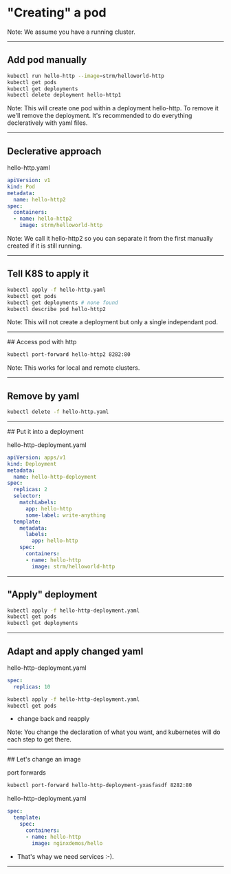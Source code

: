 # "Creating" a pod

Note: We assume you have a running cluster.

----

## Add pod manually

```sh
kubectl run hello-http --image=strm/helloworld-http 
kubectl get pods
kubectl get deployments
kubectl delete deployment hello-http1
```

Note: This will create one pod within a deployment hello-http. To remove it we'll remove the deployment. It's recommended to do everything decleratively with yaml files.

----

## Declerative approach

hello-http.yaml
```yaml
apiVersion: v1
kind: Pod
metadata:
  name: hello-http2
spec:
  containers:
  - name: hello-http2
    image: strm/helloworld-http
```

Note: We call it hello-http2 so you can separate it from the first manually created if it is still running.

----

## Tell K8S to apply it

```sh
kubectl apply -f hello-http.yaml
kubectl get pods
kubectl get deployments # none found
kubectl describe pod hello-http2
```

Note: This will not create a deployment but only a single independant pod.

----

## Access pod with http

```sh
kubectl port-forward hello-http2 8282:80
```

Note: This works for local and remote clusters.

----

## Remove by yaml

```sh
kubectl delete -f hello-http.yaml
```

----

## Put it into a deployment

hello-http-deployment.yaml
```yaml
apiVersion: apps/v1
kind: Deployment
metadata:
  name: hello-http-deployment
spec:
  replicas: 2
  selector:
    matchLabels:
      app: hello-http
      some-label: write-anything
  template:
    metadata:
      labels:
        app: hello-http
    spec:
      containers:
      - name: hello-http
        image: strm/helloworld-http
```

----

## "Apply" deployment

```sh
kubectl apply -f hello-http-deployment.yaml
kubectl get pods
kubectl get deployments
```

----

## Adapt and apply changed yaml

hello-http-deployment.yaml
```yaml
spec:
  replicas: 10
```

```sh
kubectl apply -f hello-http-deployment.yaml
kubectl get pods
```

* change back and reapply

Note: You change the declaration of what you want, and kubernetes will do each step to get there.

----

## Let's change an image

port forwards
```sh
kubectl port-forward hello-http-deployment-yxasfasdf 8282:80
```

hello-http-deployment.yaml
```yaml
spec:
  template:
    spec:
      containers:
      - name: hello-http
        image: nginxdemos/hello
```

* That's whay we need services :-).

----

